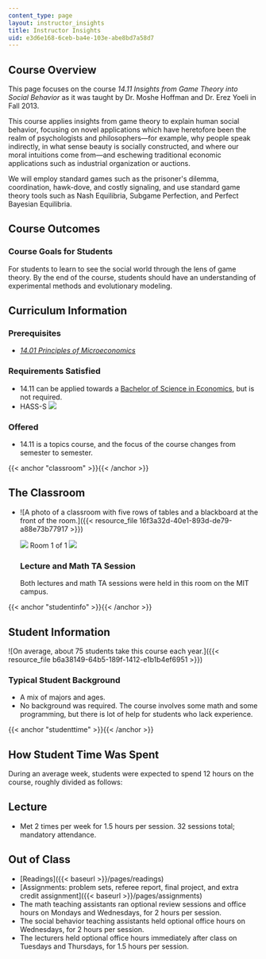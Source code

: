 ```yaml
---
content_type: page
layout: instructor_insights
title: Instructor Insights
uid: e3d6e168-6ceb-ba4e-103e-abe8bd7a58d7
---
```


Course Overview
---------------

This page focuses on the course _14.11 Insights from Game Theory into Social Behavior_ as it was taught by Dr. Moshe Hoffman and Dr. Erez Yoeli in Fall 2013.

This course applies insights from game theory to explain human social behavior, focusing on novel applications which have heretofore been the realm of psychologists and philosophers—for example, why people speak indirectly, in what sense beauty is socially constructed, and where our moral intuitions come from—and eschewing traditional economic applications such as industrial organization or auctions.

We will employ standard games such as the prisoner's dilemma, coordination, hawk-dove, and costly signaling, and use standard game theory tools such as Nash Equilibria, Subgame Perfection, and Perfect Bayesian Equilibria.

Course Outcomes
---------------

### Course Goals for Students

For students to learn to see the social world through the lens of game theory. By the end of the course, students should have an understanding of experimental methods and evolutionary modeling.

Curriculum Information
----------------------

### Prerequisites

*   [_14.01 Principles of Microeconomics_](/courses/14-01sc-principles-of-microeconomics-fall-2011/)

### Requirements Satisfied

*   14.11 can be applied towards a [Bachelor of Science in Economics](http://economics.mit.edu/under/majors), but is not required.
*   HASS-S ![](/images/educator/icon-question-hass-s.png)

### Offered

*   14.11 is a topics course, and the focus of the course changes from semester to semester.

{{< anchor "classroom" >}}{{< /anchor >}}

The Classroom
-------------

*   ![A photo of a classroom with five rows of tables and a blackboard at the front of the room.]({{< resource_file 16f3a32d-40e1-893d-de79-a88e73b77917 >}})
    
    ![](/images/educator/classroom_prev_dim.png) Room 1 of 1 ![](/images/educator/classroom_next_dim.png)
    
    ### Lecture and Math TA Session
    
    Both lectures and math TA sessions were held in this room on the MIT campus.
    

{{< anchor "studentinfo" >}}{{< /anchor >}}

Student Information
-------------------

![On average, about 75 students take this course each year.]({{< resource_file b6a38149-64b5-189f-1412-e1b1b4ef6951 >}})

### Typical Student Background

*   A mix of majors and ages.
*   No background was required. The course involves some math and some programming, but there is lot of help for students who lack experience.

{{< anchor "studenttime" >}}{{< /anchor >}}

How Student Time Was Spent
--------------------------

During an average week, students were expected to spend 12 hours on the course, roughly divided as follows:

Lecture
-------

*   Met 2 times per week for 1.5 hours per session. 32 sessions total; mandatory attendance.

Out of Class
------------

*   [Readings]({{< baseurl >}}/pages/readings)
*   [Assignments: problem sets, referee report, final project, and extra credit assignment]({{< baseurl >}}/pages/assignments)
*   The math teaching assistants ran optional review sessions and office hours on Mondays and Wednesdays, for 2 hours per session.
*   The social behavior teaching assistants held optional office hours on Wednesdays, for 2 hours per session.
*   The lecturers held optional office hours immediately after class on Tuesdays and Thursdays, for 1.5 hours per session.